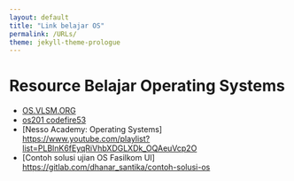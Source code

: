 ```yaml
---
layout: default
title: "Link belajar OS"
permalink: /URLs/
theme: jekyll-theme-prologue
---
```



# Resource Belajar Operating Systems
- [OS.VLSM.ORG](https://os.vlsm.org/)
- [os201 codefire53](https://codefire53.github.io/os201/)
- [Nesso Academy: Operating Systems] https://www.youtube.com/playlist?list=PLBlnK6fEyqRiVhbXDGLXDk_OQAeuVcp2O
- [Contoh solusi ujian OS Fasilkom UI] https://gitlab.com/dhanar_santika/contoh-solusi-os
